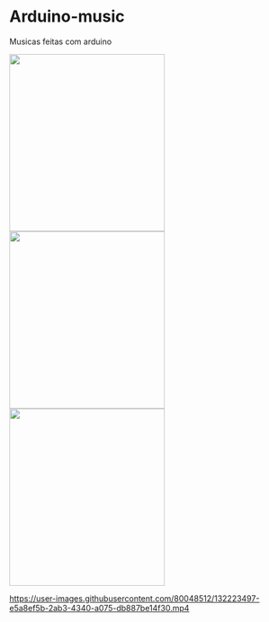 # Arduino-music
Musicas feitas com arduino 

<img src="https://user-images.githubusercontent.com/80048512/141640503-9f9ad7f7-1567-41ca-8223-bf7814a629c9.png" width="276px" height="315px" /><img src="https://user-images.githubusercontent.com/80048512/141641624-9e7af5a6-b3b4-4ed6-9a3e-22efd772d4bd.png" width="276px" height="315px"/><img src="https://user-images.githubusercontent.com/80048512/141642088-cd7f05ff-fe41-415d-990c-d512ffcbc4db.png" width="276px" height="315px"/>


https://user-images.githubusercontent.com/80048512/132223497-e5a8ef5b-2ab3-4340-a075-db887be14f30.mp4 
